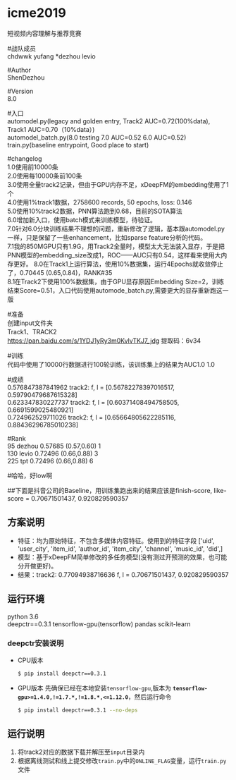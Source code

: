 # icme2019
短视频内容理解与推荐竞赛

#战队成员  
chdwwk
yufang
*dezhou
levio


#Author  
ShenDezhou

#Version  
8.0

#入口  
automodel.py(legacy and golden entry, Track2 AUC=0.72(100%data), Track1 AUC=0.70（10%data）)  
automodel_batch.py(8.0 testing 7.0 AUC=0.52 6.0 AUC=0.52)  
train.py(baseline entrypoint, Good place to start)  


#changelog  
1.0使用前10000条  
2.0使用每10000条前100条  
3.0使用全量track2记录，但由于GPU内存不足，xDeepFM的embedding使用了1个  
4.0使用1%track1数据，2758600 records, 50 epochs, loss: 0.146  
5.0使用10%track2数据，PNN算法跑到0.68，目前的SOTA算法  
6.0增加新入口，使用batch模式来训练模型，待验证。  
7.0针对6.0分块训练结果不理想的问题，重新修改了逻辑，基本跟automodel.py一样，只是保留了一些enhancement，比如sparse feature分析的代码。  
7.1我的850MGPU只有1.9G，用Track2全量时，模型太大无法装入显存，于是把PNN模型的embedding_size改成1，ROC——AUC只有0.54，这样看来使用大内存更好。
8.0在Track1上运行算法，使用10%数据集，运行4Epochs就收敛停止了，0.70445 (0.65,0.84)，RANK#35  
8.1在Track2下使用100%数据集，由于GPU显存原因Embedding Size=2，训练结束Score=0.51，入口代码使用automode_batch.py,需要更大的显存重新跑这一版

#准备  
创建input文件夹  
Track1、TRACK2  
https://pan.baidu.com/s/1YDJ1yRy3m0KvlvTKJ7_jdg
提取码：6v34

#训练  
代码中使用了10000行数据进行100轮训练，该训练集上的结果为AUC1.0 1.0

#成绩  
0.576847387841962
track2: f, l = [0.56782278397016517, 0.59790479687615328]  
0.623347830227737
track2: f, l = [0.60371408494758505, 0.6691599025480921]  
0.724962529711026
track2: f, l = [0.65664805622285116, 0.88436296785010238]  


#Rank  
95     dezhou 0.57685 (0.57,0.60)	1  
130	levio 	0.72496 (0.66,0.88)	3  
225    tpt    0.72496 (0.66,0.88)	6  

#哈哈，好low啊

##下面是抖音公司的Baseline，用训练集跑出来的结果应该是finish-score, like-score = 0.70671501437, 0.920829590357

## 方案说明
- 特征：均为原始特征，不包含多媒体内容特征。使用到的特征字段 ['uid', 'user_city', 'item_id', 'author_id', 'item_city', 'channel',
       'music_id', 'did',]
- 模型：基于xDeepFM简单修改的多任务模型(没有测过开预测的效果，也可能分开做更好)。
- 结果：track2:  0.77094938716636 f, l = 0.70671501437, 0.920829590357

## 运行环境

 python 3.6  
 deepctr==0.3.1 
 tensorflow-gpu(tensorflow)
 pandas
 scikit-learn

### deepctr安装说明
- CPU版本
  ```bash
  $ pip install deepctr==0.3.1
  ``` 
- GPU版本
  先确保已经在本地安装`tensorflow-gpu`,版本为 **`tensorflow-gpu>=1.4.0,!=1.7.*,!=1.8.*,<=1.12.0`**，然后运行命令
    ```bash
    $ pip install deepctr==0.3.1 --no-deps
    ```


## 运行说明
1. 将track2对应的数据下载并解压至`input`目录内
2. 根据离线测试和线上提交修改`train.py`中的`ONLINE_FLAG`变量，运行`train.py`文件

